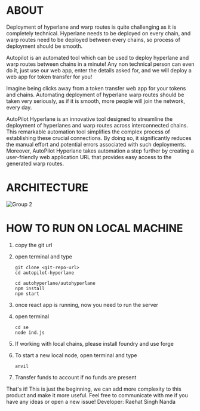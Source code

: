 # ABOUT
Deployment of hyperlane and warp routes is quite challenging as it is completely technical. 
Hyperlane needs to be deployed on every chain, and warp routes need to be 
deployed between every chains, so process of deployment should be smooth.

Autopilot is an automated tool which can be used to deploy hyperlane and warp routes between
chains in a minute! Any non technical person can even do it, just use our web app, enter
the details asked for, and we will deploy a web app for token transfer for you!

Imagine being clicks away from a token transfer web app for your tokens and chains. Automating 
deployment of hyperlane warp routes should be taken very seriously, as if it is smooth, more
people will join the network, every day.

AutoPilot Hyperlane is an innovative tool designed to streamline the deployment of hyperlanes
and warp routes across interconnected chains. This remarkable automation tool simplifies the complex
process of establishing these crucial connections. By doing so, it significantly reduces the manual effort
and potential errors associated with such deployments. Moreover, AutoPilot Hyperlane takes automation a step further by creating a user-friendly web application URL that provides easy access to the generated warp routes.

# ARCHITECTURE
![Group 2](https://github.com/raehat/autopilot-hyperlane/assets/77321971/8af3547f-b1fc-419f-ba88-ea06ccfbd09b)

# HOW TO RUN ON LOCAL MACHINE

1) copy the git url
2) open terminal and type
   
   ```
   git clone <git-repo-url>
   cd autopilot-hyperlane

   cd autohyperlane/autohyperlane
   npm install
   npm start
   ```
3) once react app is running, now you need to run the server
4) open terminal
   
   ```
   cd se
   node ind.js
   ```
5) If working with local chains, please install foundry and use forge
6) To start a new local node, open terminal and type
   
   ```
   anvil
   ```
7) Transfer funds to account if no funds are present

That's it! This is just the beginning, we can add more complexity to this product and make it more useful. Feel free to communicate with me if you have any ideas or open a new issue!
Developer: Raehat Singh Nanda
   
